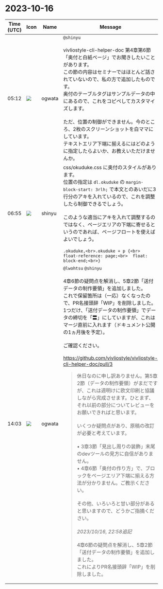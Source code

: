 # 2023-10-16

|Time (UTC)|Icon|Name|Message|
|---|---|---|---|
|05:12|![](https://avatars.slack-edge.com/2019-11-22/845042642576_070441337abaca9fb7b3_72.png)|ogwata|`@shinyu`<br><br>vivliostyle-cli-helper-doc 第4章第6節「奥付と白紙ページ」でお聞きしたいことがあります。<br>この節の内容はセミナーではほとんど話されていないので、私の方で追加したものです。<br>奥付のテーブルタグはサンプルデータの中にあるので、これをコピペしてカスタマイズします。<br><br>ただ、位置の制御ができません。今のところ、2枚のスクリーンショットを白ママにしています。<br>テキストエリア下端に揃えるにはどのように指定したらよいか、お教えいただけませんか。|
|06:55|![](https://avatars.slack-edge.com/2018-04-27/354445776386_e258f5ed5ba887b08668_72.jpg)|shinyu|css/okuduke.css に奥付のスタイルがあります。<br>位置の指定は `dl.okuduke` の `margin-block-start: 3rlh;` で本文とのあいだに3行分のアキを入れているので、これを調整したら制御できるでしょう。<br><br>このような適当にアキを入れて調整するのではなく、ページエリアの下端に寄せるというのであれば、ページフロートを使えばよいでしょう。<br><br>```.okuduke,<br>.okuduke + p {<br>  float-reference: page;<br>  float: block-end;<br>}```<br>|
|14:03|![](https://avatars.slack-edge.com/2019-11-22/845042642576_070441337abaca9fb7b3_72.png)|ogwata|`@lwohtsu` `@shinyu`<br><br>4章6節の疑問点を解消し、5章2節「送付データの制作要領」を追加しました。<br>これで保留箇所は（一応）なくなったので、PR名接頭辞「WIP」を削除しました。<br>1つだけ、「送付データの制作要領」でデータの締切を「〓」にしていますが、これはマージ直前に入れます（ドキュメント公開の1ヵ月後を予定）。<br><br>ご確認ください。<br><br><https://github.com/vivliostyle/vivliostyle-cli-helper-doc/pull/3><br><blockquote>休日なのに申し訳ありません。第5章2節（データの制作要領）がまだですが、これは週明けに欧文印刷と協議しながら完成させます。ひとまず、それ以前の部分についてレビューをお願いできればと思います。<br><br>いくつか疑問点があり、原稿の改訂が必要と考えています。<br><br>• 3章3節「見出し周りの装飾」末尾のdevツールの見方に自信がありません。<br>• 4章6節「奥付の作り方」で、ブロックをページエリア下端に揃える方法が分かりません。ご教示ください。<br><br>その他、いろいろと甘い部分があると思いますので、どうかご指摘ください。<br><br>*2023/10/16, 22:58追記*<br><br>4章6節の疑問点を解消し、5章2節「送付データの制作要領」を追加しました。  <br>これによりPR名接頭辞「WIP」を削除しました。</blockquote>|
